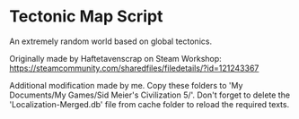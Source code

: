 # Tectonic Map Script
An extremely random world based on global tectonics.

Originally made by Haftetavenscrap on Steam Workshop:
https://steamcommunity.com/sharedfiles/filedetails/?id=121243367

Additional modification made by me.
Copy these folders to 'My Documents/My Games/Sid Meier's Civilization 5/'.
Don't forget to delete the 'Localization-Merged.db' file from cache folder to reload the required texts.